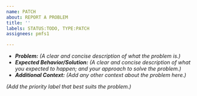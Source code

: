 ```yaml
---
name: PATCH
about: REPORT A PROBLEM
title: ''
labels: STATUS:TODO, TYPE:PATCH
assignees: pmfs1

---
```


- ***Problem:*** *(A clear and concise description of what the problem is.)*
 - ***Expected Behavior/Solution:*** *(A clear and concise description of what you expected to happen; and your approach to solve the problem.)*
 - ***Additional Context:*** *(Add any other context about the problem here.)*

*(Add the priority label that best suits the problem.)*
